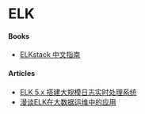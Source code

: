 # ELK

#### Books
* [ELKstack 中文指南](https://www.gitbook.com/book/chenryn/elk-stack-guide-cn/details)

#### Articles
* [ELK 5.x 搭建大规模日志实时处理系统](http://www.jianshu.com/p/f3658d267b5d)
* [漫谈ELK在大数据运维中的应用](http://blog.csdn.net/lively1982/article/details/50678657)
